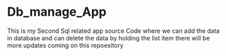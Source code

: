 # Db_manage_App
This is my Second Sql related app source Code where we can add the data in database and can delete the data by holding the list item there will be more updates coming on this repoesitory
